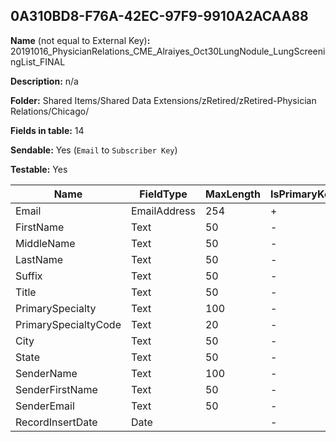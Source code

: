 ## 0A310BD8-F76A-42EC-97F9-9910A2ACAA88

**Name** (not equal to External Key)**:** 20191016_PhysicianRelations_CME_Alraiyes_Oct30LungNodule_LungScreeningList_FINAL

**Description:** n/a

**Folder:** Shared Items/Shared Data Extensions/zRetired/zRetired-Physician Relations/Chicago/

**Fields in table:** 14

**Sendable:** Yes (`Email` to `Subscriber Key`)

**Testable:** Yes

| Name | FieldType | MaxLength | IsPrimaryKey | IsNullable | DefaultValue |
| --- | --- | --- | --- | --- | --- |
| Email | EmailAddress | 254 | + | - |  |
| FirstName | Text | 50 | - | + |  |
| MiddleName | Text | 50 | - | + |  |
| LastName | Text | 50 | - | + |  |
| Suffix | Text | 50 | - | + |  |
| Title | Text | 50 | - | + |  |
| PrimarySpecialty | Text | 100 | - | + |  |
| PrimarySpecialtyCode | Text | 20 | - | + |  |
| City | Text | 50 | - | + |  |
| State | Text | 50 | - | + |  |
| SenderName | Text | 100 | - | + |  |
| SenderFirstName | Text | 50 | - | + |  |
| SenderEmail | Text | 50 | - | + |  |
| RecordInsertDate | Date |  | - | + | GETDATE() |
